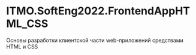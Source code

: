 # ITMO.SoftEng2022.FrontendAppHTML_CSS
Основы разработки клиентской части web-приложений средствами HTML и CSS
